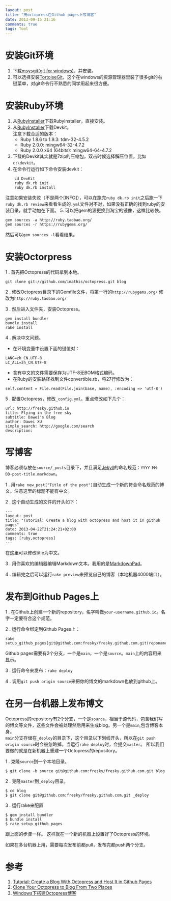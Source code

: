 ```yaml
---
layout: post
title: "用octopress在Github pages上写博客"
date: 2013-09-15 21:16
comments: true
tags: Tool
---
```


# 安装Git环境

1. 下载[msysgit(git for windows)](https://code.google.com/p/msysgit/downloads/list)，并安装。
2. 可以选择安装[TortoiseGit](http://code.google.com/p/tortoisegit/)，这个在windows的资源管理器里装了很多git的右键菜单，对git命令行不熟悉的同学用起来很方便。

# 安装Ruby环境


1. 从[RubyInstaller](http://www.rubyinstaller.org/downloads/)下载RubyInstaller，直接安装。
2. 从[RubyInstaller](http://www.rubyinstaller.org/downloads/)下载Devkit。  
注意下载合适的版本：  
    * Ruby 1.8.6 to 1.9.3: tdm-32-4.5.2
    * Ruby 2.0.0: mingw64-32-4.7.2
    * Ruby 2.0.0 x64 (64bits): mingw64-64-4.7.2
3. 下载的Devkit其实就是7zip的压缩包，双击时候选择解压位置，比如`c:\devkit`。
4. 在命令行运行如下命令安装devkit：  
```
	cd DevKit  
	ruby dk.rb init  
	ruby dk.rb install
```  
注意如果安装失败（不是两个[INFO]），可以在跑完`ruby dk.rb init`之后跑一下`ruby dk.rb review`来看看生成的`.yml`文件对不对，如果没有正确的找到ruby的安装目录，就手动加在下面。
5. 可以把gem的源更换到淘宝的镜像，这样比较快。  
```
gem sources -a http://ruby.taobao.org/  
gem sources -r https://rubygems.org/
``` 
然后可以`gem sources -l`看看结果。

# 安装Octorpress

 1 . 首先把Octopress的代码拿到本地。
```
git clone git://github.com/imathis/octopress.git blog
```  
 2 . 修改Octopress目录下的Gemfile文件，将第一行的`http://rubygems.org/` 修改为`http://ruby.taobao.org/`  

 3 . 然后进入文件夹，安装Octopress。  
```
gem install bundler  
bundle install  
rake install
```
 4 . 解决中文问题。  
 
   * 在环境变量中设置下面的键值对：  
```
LANG=zh_CN.UTF-8
LC_ALL=zh_CN.UTF-8
```

   * 含有中文的文件需要保存为UTF-8无BOM格式编码。  
   * 在Ruby的安装路径找到文件convertible.rb，将27行修改为：  
    
```
self.content = File.read(File.join(base, name), :encoding => 'utf-8')
```  
 5 . 配置Octopress，修改`_config.yml`。重点修改如下几个：  
```
url: http://fresky.github.io
title: Flying in the free sky  
subtitle: Dawei's Blog
author: Dawei XU
simple_search: http://google.com/search  
description:
```
# 写博客

博客必须存放在`source/_posts`目录下，并且满足[Jekyll](http://jekyllrb.com/)的命名规范：`YYYY-MM-DD-post-title.markdown`。
    
1 . 用`rake new_post["Title of the post"]`自动生成一个新的符合命名规范的博文。注意这里的标题不能有中文。

2 . 这个自动生成的文件的开头如下：
```
---
layout: post
title: "Tutorial: Create a blog with octopress and host it in github pages"  
date: 2013-04-22T21:24:21+02:00  
comments: true
tags: [ruby,octopress]
---
``` 
在这里可以修改title为中文。

3 . 用你喜欢的编辑器编辑Markdown文本。我用的是[MarkdownPad](http://markdownpad.com/)。    

4 . 编辑完之后可以运行`rake preview`来预览自己的博客（本地机器4000端口）。

# 发布到Github Pages上

1 . 在Github上创建一个新的repository，名字叫做`your-username.github.io`。名字一定要符合这个规范。  

2 . 运行命令绑定到Github Pages上：  
```
rake setup_github_pages[git@github.com:fresky/fresky.github.com.git(reponame)]
```   
Github pages需要有2个分支，一个是`main`，一个是`source`。`main`上的内容用来显示。  

3 . 运行命令来发布：`rake deploy`

  
4 . 调用`git push origin source`来把你的博文的markdown也放到github上。

# 在另一台机器上发布博文

Octopress的repository有2个分支，一个是`source`，相当于源代码，包含我们写的博文等文件，这些文件会被处理然后用来生成blog。另一个是`main`,包含博客本身。  
`main`分支存储在`_deploy`的目录下，这个目录以下划线开头，所以在`git push origin source`时会被忽略掉。当运行`rake deploy`时，会提交`master`。
所以我们要做的就是在新机器上重建一个Octopress的repository。

  1 . 克隆`source`到一个本地目录。
```
$ git clone -b source git@github.com:fresky/fresky.github.com.git blog
```

  2 . 克隆`master`到`_deploy`目录。

```
$ cd blog
$ git clone git@github.com:fresky/fresky.github.com.git _deploy 
```  

 3  . 运行rake来配置
```
$ gem install bundler
$ bundle install
$ rake setup_github_pages
```  
跟上面的步骤一样。
这样就在一个新的机器上设置好了Octopress的环境。

如果在多台机器上用，需要每次发布前都pull，发布完都push两个分支。

# 参考
1. [Tutorial: Create a Blog With Octopress and Host It in Github Pages](http://miguelcamba.com/blog/2013/04/22/tutorial-create-a-blog-with-octopress-and-host-it-in-github-pages/)  
1. [Clone Your Octopress to Blog From Two Places](http://blog.zerosharp.com/clone-your-octopress-to-blog-from-two-places/)  
1. [Windows下搭建Octopress博客](http://www.cnblogs.com/oec2003/archive/2013/05/27/3100896.html)
  
